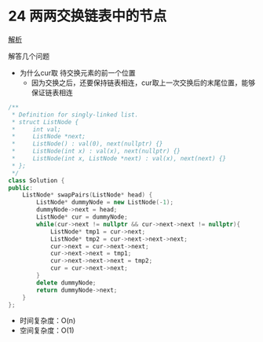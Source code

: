 # 24 两两交换链表中的节点

[解析](https://programmercarl.com/0024.%E4%B8%A4%E4%B8%A4%E4%BA%A4%E6%8D%A2%E9%93%BE%E8%A1%A8%E4%B8%AD%E7%9A%84%E8%8A%82%E7%82%B9.html#%E6%80%9D%E8%B7%AF)

解答几个问题

- 为什么cur取 待交换元素的前一个位置
  - 因为交换之后，还要保持链表相连，cur取上一次交换后的末尾位置，能够保证链表相连

```C++
/**
 * Definition for singly-linked list.
 * struct ListNode {
 *     int val;
 *     ListNode *next;
 *     ListNode() : val(0), next(nullptr) {}
 *     ListNode(int x) : val(x), next(nullptr) {}
 *     ListNode(int x, ListNode *next) : val(x), next(next) {}
 * };
 */
class Solution {
public:
    ListNode* swapPairs(ListNode* head) {
        ListNode* dummyNode = new ListNode(-1);
        dummyNode->next = head;
        ListNode* cur = dummyNode;
        while(cur->next != nullptr && cur->next->next != nullptr){
            ListNode* tmp1 = cur->next;
            ListNode* tmp2 = cur->next->next->next;
            cur->next = cur->next->next;
            cur->next->next = tmp1;
            cur->next->next->next = tmp2;
            cur = cur->next->next;
        }
        delete dummyNode;
        return dummyNode->next;
    }
};
```

- 时间复杂度：O(n)
- 空间复杂度：O(1)


